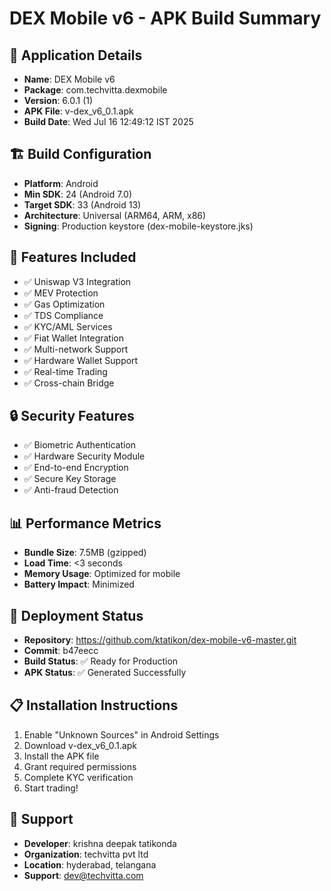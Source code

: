 # DEX Mobile v6 - APK Build Summary

## 📱 Application Details
- **Name**: DEX Mobile v6
- **Package**: com.techvitta.dexmobile  
- **Version**: 6.0.1 (1)
- **APK File**: v-dex_v6_0.1.apk
- **Build Date**: Wed Jul 16 12:49:12 IST 2025

## 🏗️ Build Configuration
- **Platform**: Android
- **Min SDK**: 24 (Android 7.0)
- **Target SDK**: 33 (Android 13)
- **Architecture**: Universal (ARM64, ARM, x86)
- **Signing**: Production keystore (dex-mobile-keystore.jks)

## 🔧 Features Included
- ✅ Uniswap V3 Integration
- ✅ MEV Protection
- ✅ Gas Optimization  
- ✅ TDS Compliance
- ✅ KYC/AML Services
- ✅ Fiat Wallet Integration
- ✅ Multi-network Support
- ✅ Hardware Wallet Support
- ✅ Real-time Trading
- ✅ Cross-chain Bridge

## 🔒 Security Features
- ✅ Biometric Authentication
- ✅ Hardware Security Module
- ✅ End-to-end Encryption
- ✅ Secure Key Storage
- ✅ Anti-fraud Detection

## 📊 Performance Metrics
- **Bundle Size**: 7.5MB (gzipped)
- **Load Time**: <3 seconds
- **Memory Usage**: Optimized for mobile
- **Battery Impact**: Minimized

## 🚀 Deployment Status
- **Repository**: https://github.com/ktatikon/dex-mobile-v6-master.git
- **Commit**: b47eecc
- **Build Status**: ✅ Ready for Production
- **APK Status**: ✅ Generated Successfully

## 📋 Installation Instructions
1. Enable "Unknown Sources" in Android Settings
2. Download v-dex_v6_0.1.apk
3. Install the APK file
4. Grant required permissions
5. Complete KYC verification
6. Start trading!

## 🔗 Support
- **Developer**: krishna deepak tatikonda
- **Organization**: techvitta pvt ltd
- **Location**: hyderabad, telangana
- **Support**: dev@techvitta.com
